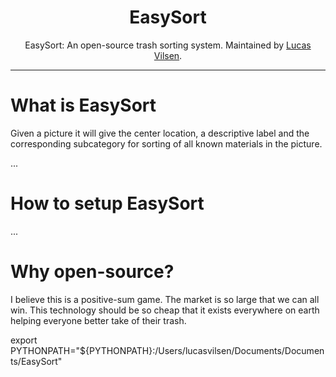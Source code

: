 <div align="center">

<h1>EasySort</h1>

EasySort: An open-source trash sorting system. Maintained by [Lucas Vilsen](https://github.com/Apros7).
</div>

---

# What is EasySort
Given a picture it will give the center location, a descriptive label and the corresponding subcategory for sorting of all known materials in the picture.

...

# How to setup EasySort
...

# Why open-source?
I believe this is a positive-sum game. The market is so large that we can all win. This technology should be so cheap that it exists everywhere on earth helping everyone better take of their trash.



export PYTHONPATH="${PYTHONPATH}:/Users/lucasvilsen/Documents/Documents/EasySort"